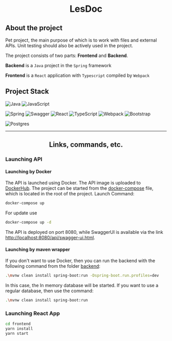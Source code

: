 # **<p align="center">LesDoc</p>**

## **About the project**

Pet project, the main purpose of which is to work with files and external APIs. Unit testing should also be actively used in the project.

The project consists of two parts: **Frontend** and **Backend**. 

**Backend** is a `Java` project in the `Spring` framework

**Frontend** is a `React` application with `Typescript` compiled by `Webpack`

## **Project Stack**

![Java](https://img.shields.io/badge/java-%23ED8B00.svg?style=for-the-badge&logo=java&logoColor=white)
![JavaScript](https://img.shields.io/badge/javascript-%23323330.svg?style=for-the-badge&logo=javascript&logoColor=%23F7DF1E)

![Spring](https://img.shields.io/badge/spring-%236DB33F.svg?style=for-the-badge&logo=spring&logoColor=white)
![Swagger](https://img.shields.io/badge/-Swagger-%23Clojure?style=for-the-badge&logo=swagger&logoColor=white)
![React](https://img.shields.io/badge/react-%2320232a.svg?style=for-the-badge&logo=react&logoColor=%2361DAFB)
![TypeScript](https://img.shields.io/badge/typescript-%23007ACC.svg?style=for-the-badge&logo=typescript&logoColor=white)
![Webpack](https://img.shields.io/badge/webpack-%238DD6F9.svg?style=for-the-badge&logo=webpack&logoColor=black)
![Bootstrap](https://img.shields.io/badge/bootstrap-%23563D7C.svg?style=for-the-badge&logo=bootstrap&logoColor=white)

![Postgres](https://img.shields.io/badge/postgres-%23316192.svg?style=for-the-badge&logo=postgresql&logoColor=white)

----------

## **<p align="center">Links, commands, etc.</p>**

### **Launching API**

#### **Launching by Docker**

The API is launched using Docker. The API image is uploaded to [DockerHub]([https://](https://hub.docker.com/repository/docker/mjsasha/backend/general)). The project can be started from the [docker-compose]([https://](https://github.com/MJSasha/les-doc/blob/master/docker-compose.yml)) file, which is located in the root of the project. Launch Command:

``` bash
docker-compose up
```
For update use

``` bash
docker-compose up -d
```

The API is deployed on port 8080, while SwaggerUI is available via the link [http://localhost:8080/api/swagger-ui.html](http://localhost:8080/api/swagger-ui.html).

#### **Launching by maven wrapper**

If you don't want to use Docker, then you can run the backend with the following command from the folder [backend](https://github.com/MJSasha/les-doc/tree/master/backend):

``` bash
.\mvnw clean install spring-boot:run -Dspring-boot.run.profiles=dev
```

In this case, the In memory database will be started. If you want to use a regular database, then use the command:

``` bash
.\mvnw clean install spring-boot:run
```

### **Launching React App**

``` bash
cd frontend
yarn install
yarn start
```
